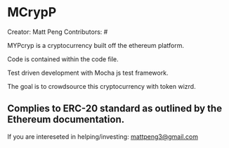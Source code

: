 # MCrypP

Creator: Matt Peng
Contributors: #

MYPcryp is a cryptocurrency built off the ethereum platform.

Code is contained within the code file.

Test driven development with Mocha js test framework.

The goal is to crowdsource this cryptocurrency with token wizrd.

Complies to ERC-20 standard as outlined by the Ethereum documentation.
------------------------------------------------------------------------
If you are intereseted in helping/investing: mattpeng3@gmail.com
